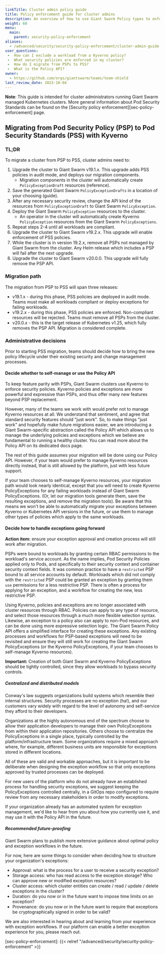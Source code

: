 ```yaml
---
linkTitle: Cluster admin policy guide
title: Policy enforcement guide for cluster admins
description: An overview of how to use Giant Swarm Policy types to enforce cluster security and best practices.
weight: 60
menu:
  main:
    parent: security-policy-enforcement
aliases:
  - /advanced/security/security-policy-enforcement/cluster-admin-guide
user_questions:
 -  How can I exclude a workload from a Kyverno policy?
 -  What security policies are enforced in my cluster?
 -  How do I migrate from PSPs to PSS?
 -  What is the Policy API?
owner:
  - https://github.com/orgs/giantswarm/teams/team-shield
last_review_date: 2023-10-04
---
```


<!-- {{< platform_support_table aws="alpha=v17.2.0" aws="ga=v17.4.0">}} -->

__Note__: This guide is intended for cluster administrators running Giant Swarm managed Kubernetes clusters. More general information about Pod Security Standards can be found on the [Security policy enforcement][sec-policy-enforcement] page.

## Migrating from Pod Security Policy (PSP) to Pod Security Standards (PSS) with Kyverno

### TL;DR

To migrate a cluster from PSP to PSS, cluster admins need to:

1. Upgrade the cluster to Giant Swarm v19.1.x. This upgrade adds PSS policies in audit mode, and deploys our migration components.
    - Migration components in the cluster will automatically create `PolicyExceptionDraft` resources (reference).
2. Save the generated Giant Swarm `PolicyExceptionDrafts` in a location of your choosing (guide).
3. After any necessary security review, change the API kind of the resources from `PolicyExceptionDraft` to Giant Swarm `PolicyException`.
4. Deploy the Giant Swarm `PolicyException` resources to the cluster.
    - An operator in the cluster will automatically create Kyverno `PolicyException` resources from the Giant Swarm `PolicyExceptions`.
5. Repeat steps 2-4 until all workloads are compliant.
6. Upgrade the cluster to Giant Swarm v19.2.x. This upgrade will enable enforcement of PSS policies.
7. While the cluster is in version 19.2.x, remove all PSPs not managed by Giant Swarm from the cluster. Any Helm release which includes a PSP will fail after the next upgrade.
8. Upgrade the cluster to Giant Swarm v20.0.0. This upgrade will fully remove the PSP API.

### Migration path

The migration from PSP to PSS will span three releases:

- v19.1.x - during this phase, PSS policies are deployed in audit mode. Teams must make all workloads compliant or deploy exceptions for failing workloads.
- v19.2.x - during this phase, PSS policies are enforced. Non-compliant resources will be rejected. Teams must remove all PSPs from the cluster.
- v20.0.x - this is the target release of Kubernetes v1.25, which fully removes the PSP API. Migration is considered complete.

### Administrative decisions

Prior to starting PSS migration, teams should decide how to bring the new policy lifecycle under their existing security and change management processes.

#### Decide whether to self-manage or use the Policy API

To keep feature parity with PSPs, Giant Swarm clusters use Kyverno to enforce security policies.
Kyverno policies and exceptions are more powerful and expressive than PSPs, and thus offer many new features beyond PSP replacement.

However, many of the teams we work with would prefer not to manage Kyverno resources at all.
We understand that sentiment, and agree that standard security features should "just work".
So, to make things "just work" and hopefully make future migrations easier, we are introducing a Giant Swarm-specific abstraction called the Policy API which allows us to manage the underlying policies and exceptions which we believe are fundamental to running a healthy cluster.
You can read more about the Policy API on its dedicated docs page.

The rest of this guide assumes your migration will be done using our Policy API. However, if your team would prefer to manage Kyverno resources directly instead, that is still allowed by the platform, just with less future support.

If your team chooses to self-manage Kyverno resources, your migration path would look nearly identical, except that you will need to create Kyverno PolicyExceptions for any failing workloads instead of Giant Swarm PolicyExceptions.
(Or, let our migration tools generate them, save the resulting exceptions, and remove the migration tools).
Be aware that this means we won't be able to automatically migrate your exceptions between Kyverno or Kubernetes API versions in the future, or use them to manage other types of policies which apply to the same workloads.

#### Decide how to handle exceptions going forward

**Action item:** ensure your exception approval and creation process will still work after migration.

PSPs were bound to workloads by granting certain RBAC permissions to the workload's service account.
As the name implies, Pod Security Policies applied only to Pods, and specifically to their security context and container security context fields.
It was common practice to have a `restricted` PSP bound to all service accounts by default.
Workloads which did not comply with the `restricted` PSP could be granted an exception by granting them `use` permissions for a less restrictive PSP.
There is often a process for applying for an exception, and a workflow for creating the new, less restrictive PSP.

Using Kyverno, policies and exceptions are no longer associated with cluster resources through RBAC.
Policies can apply to any type of resource, and select those resources through a much more flexible selection syntax.
Likewise, an exception to a policy also can apply to non-Pod resources, and can be done using more expressive selection logic.
The Giant Swarm Policy API offers a simplified interface for creating these exceptions.
Any existing processes and workflows for PSP-based exceptions will need to be revisited and ensure they will still work for creating the Giant Swarm PolicyExceptions (or the Kyverno PolicyExceptions, if your team chooses to self-manage Kyverno resources).

**Important:** Creation of both Giant Swarm and Kyverno PolicyExceptions should be tightly controlled, since they allow workloads to bypass security controls.

##### Centralized and distributed models

Conway's law suggests organizations build systems which resemble their internal structures. Security processes are no exception (ha!), and our customers vary widely with regard to the level of autonomy and self-service they afford to their developers.

Organizations at the highly autonomous end of the spectrum choose to allow their application developers to manage their own PolicyExceptions from within their application repositories.
Others choose to centralize the PolicyExceptions in a single place, typically controlled by the platform/infrastructure team.
Some organizations require a mixed approach where, for example, different business units are responsible for exceptions stored in different locations.

All of these are valid and workable approaches, but it is important to be deliberate when designing the exception workflow so that only exceptions approved by trusted processes can be deployed.

For new users of the platform who do not already have an established process for handling security exceptions, we suggest keeping the PolicyExceptions controlled centrally, in a GitOps repo configured to require review from any necessary stakeholders in order to modify exceptions.

If your organization already has an automated system for exception management, we'd like to hear from you about how you currently use it, and may use it with the Policy API in the future.

##### Recommended future-proofing

Giant Swarm plans to publish more extensive guidance about optimal policy and exception workflows in the future.

For now, here are some things to consider when deciding how to structure your organization's exceptions:

- Approval: what is the process for a user to receive a security exception?
- Storage access: who has read access to the exception storage? Who can approve new or modified exception resources?
- Cluster access: which cluster entities can create / read / update / delete exceptions in the cluster?
- Duration: do you now or in the future want to impose time limits on an exception?
- Provenance: do you now or in the future want to require that exceptions be cryptographically signed in order to be valid?

We are also interested in hearing about and learning from your experience with exception workflows. If our platform can enable a better exception experience for you, please reach out.

[sec-policy-enforcement]: {{< relref "/advanced/security/security-policy-enforcement" >}}
